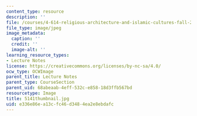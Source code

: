 ```yaml
---
content_type: resource
description: ''
file: /courses/4-614-religious-architecture-and-islamic-cultures-fall-2002/e336e86ea13cfc46d3484ea2e8ebdafc_5141thumbnail.jpg
file_type: image/jpeg
image_metadata:
  caption: ''
  credit: ''
  image-alt: ''
learning_resource_types:
- Lecture Notes
license: https://creativecommons.org/licenses/by-nc-sa/4.0/
ocw_type: OCWImage
parent_title: Lecture Notes
parent_type: CourseSection
parent_uid: 68abeaab-4eff-532c-e858-18d3ffb567bd
resourcetype: Image
title: 5141thumbnail.jpg
uid: e336e86e-a13c-fc46-d348-4ea2e8ebdafc
---
```

